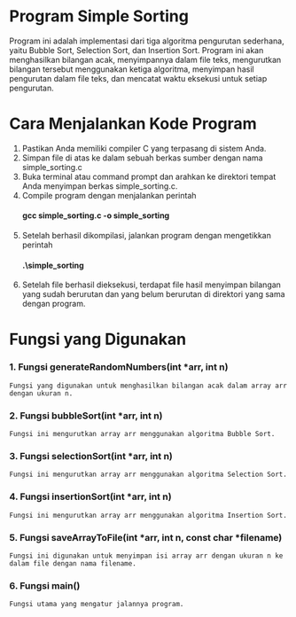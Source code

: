 # Program Simple Sorting
Program ini adalah implementasi dari tiga algoritma pengurutan sederhana, yaitu Bubble Sort, Selection Sort, dan Insertion Sort. Program ini akan menghasilkan bilangan acak, menyimpannya dalam file teks, mengurutkan bilangan tersebut menggunakan ketiga algoritma, menyimpan hasil pengurutan dalam file teks, dan mencatat waktu eksekusi untuk setiap pengurutan.

# Cara Menjalankan Kode Program
1. Pastikan Anda memiliki compiler C yang terpasang di sistem Anda. 
2. Simpan file di atas ke dalam sebuah berkas sumber dengan nama simple_sorting.c
3. Buka terminal atau command prompt dan arahkan ke direktori tempat Anda menyimpan berkas simple_sorting.c.
4. Compile program dengan menjalankan perintah
    #### gcc simple_sorting.c -o simple_sorting
5. Setelah berhasil dikompilasi, jalankan program dengan mengetikkan perintah
    #### .\simple_sorting
6. Setelah file berhasil dieksekusi, terdapat file hasil menyimpan bilangan yang sudah berurutan dan yang belum berurutan di direktori yang sama dengan program.

# Fungsi yang Digunakan
### 1. Fungsi generateRandomNumbers(int *arr, int n)
    Fungsi yang digunakan untuk menghasilkan bilangan acak dalam array arr dengan ukuran n.
### 2. Fungsi bubbleSort(int *arr, int n) 
    Fungsi ini mengurutkan array arr menggunakan algoritma Bubble Sort.
### 3. Fungsi selectionSort(int *arr, int n)
    Fungsi ini mengurutkan array arr menggunakan algoritma Selection Sort.
### 4. Fungsi insertionSort(int *arr, int n)
    Fungsi ini mengurutkan array arr menggunakan algoritma Insertion Sort.
### 5. Fungsi saveArrayToFile(int *arr, int n, const char *filename)
    Fungsi ini digunakan untuk menyimpan isi array arr dengan ukuran n ke dalam file dengan nama filename.
### 6. Fungsi main()
    Fungsi utama yang mengatur jalannya program.

